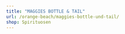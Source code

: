 ```yaml
---
title: "MAGGIES BOTTLE & TAIL"
url: /orange-beach/maggies-bottle-und-tail/
shop: Spirituosen
---
```

